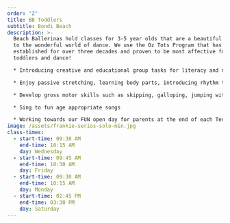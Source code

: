 ```yaml
---
order: "2"
title: BB Toddlers
subtitle: Bondi Beach
description: >-
  Beach Ballerinas hold classes for 3-5 year olds that are a beautiful introduction
  to the wonderful world of dance. We use the Oz Tots Program that has been
  established for over three decades and proven to be most affective for
  toddlers and dance! 

  * Introducing creative and educational group tasks for literacy and numeracy

  * Enjoy passive stretching, learning body parts, introducing rhythm through clapping, beating and playing musical instruments to music

  * Develop gross motor skills such as skipping, galloping, jumping with props

  * Sing to fun age appropriate songs

  * Working towards our FUN open day for parents at the end of each Term
image: /assets/frankie-serios-solo-min.jpg
class-times:
  - start-time: 09:30 AM
    end-time: 10:15 AM
    day: Wednesday
  - start-time: 09:45 AM
    end-time: 10:30 AM
    day: Friday
  - start-time: 09:30 AM
    end-time: 10:15 AM
    day: Monday
  - start-time: 02:45 PM
    end-time: 03:30 PM
    day: Saturday
---
```

